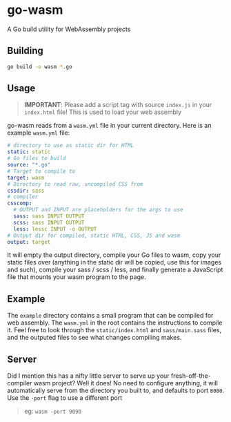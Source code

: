 # go-wasm
A Go build utility for WebAssembly projects

## Building
```sh
go build -o wasm *.go
```

## Usage
> **IMPORTANT**: Please add a script tag with source `index.js` in your `index.html` file! This is
> used to load your web assembly

go-wasm reads from a `wasm.yml` file in your current directory. Here is an example `wasm.yml` file:
```yml
# directory to use as static dir for HTML
static: static
# Go files to build
source: "*.go"
# Target to compile to
target: wasm
# Directory to read raw, uncompiled CSS from
cssdir: sass
# compiler 
csscomp:
  # OUTPUT and INPUT are placeholders for the args to use
  sass: sass INPUT OUTPUT
  scss: sass INPUT OUTPUT
  less: lessc INPUT -o OUTPUT
# Output dir for compiled, static HTML, CSS, JS and wasm
output: target
```
It will empty the output directory, compile your Go files to wasm, copy your static files over
(anything in the static dir will be copied, use this for images and such), compile your sass /
scss / less, and finally generate a JavaScript file that mounts your wasm program to the page. 

## Example
The `example` directory contains a small program that can be compiled for web assembly. The 
`wasm.yml` in the root contains the instructions to compile it. Feel free to look through the
`static/index.html` and `sass/main.sass` files, and the outputed files to see what changes
compiling makes.

## Server
Did I mention this has a nifty little server to serve up your fresh-off-the-compiler wasm project?
Well it does! No need to configure anything, it will automatically serve from the directory you
built to, and defaults to port `8080`. Use the `-port` flag to use a different port
> eg: `wasm -port 9090`
